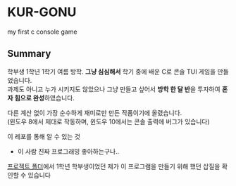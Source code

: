 # KUR-GONU
my first c console game

## Summary
학부생 1학년 1학기 여름 방학. **그냥 심심해서** 학기 중에 배운 C로 콘솔 TUI 게임을 만들었습니다. \
과제도 아니고 누가 시키지도 않았으나 그냥 만들고 싶어서 **방학 한 달 반**을 투자하여 **혼자 힘으로 완성**하였습니다.

다른 계산 없이 가장 순수하게 재미로만 만든 작품이기에 올렸습니다. \
(윈도우 8에서 제대로 작동하며, 윈도우 10에서는 콘솔 출력에 버그가 있습니다)

이 레포를 통해 알 수 있는 것
- 이 사람 진짜 프로그래밍 좋아하는구나..

[프로젝트 폴더](./KUR%20GONU)에서 1학년 학부생이었던 제가 이 프로그램을 만들기 위해 했던 삽질을 확인할 수 있습니다
